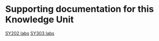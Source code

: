 # Supporting documentation for this Knowledge Unit

[SY202 labs](../../Course%20Documents/SY202%20CYBER%20SYSTEMS%20ENGINEERING/Labs)
[SY303 labs](../../Course%20Documents/SY303%20CYBER%20SYSTEMS%20ARCHITECTURE)
